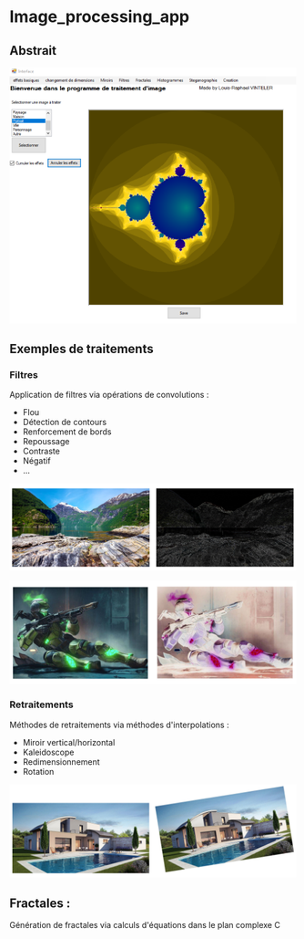 # Image_processing_app

## Abstrait
![png](app_files/presentation_appli.png)


## Exemples de traitements 

### Filtres 

Application de filtres via opérations de convolutions : 

- Flou
- Détection de contours
- Renforcement de bords
- Repoussage
- Contraste
- Négatif
- ...

![png](app_files/paysage_filtered.png)

![png](app_files/perso_inverted.png)

### Retraitements

Méthodes de retraitements via méthodes d'interpolations : 

- Miroir vertical/horizontal
- Kaleidoscope
- Redimensionnement
- Rotation

![png](app_files/house_rotated.png)


## Fractales : 

Génération de fractales via calculs d'équations dans le plan complexe C



